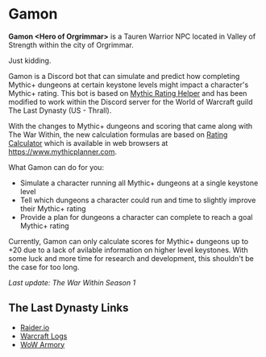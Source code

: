 # Gamon
**Gamon \<Hero of Orgrimmar\>** is a Tauren Warrior NPC located in Valley of Strength within the city of Orgrimmar.

Just kidding.

Gamon is a Discord bot that can simulate and predict how completing Mythic+ dungeons at certain keystone levels might impact a character's Mythic+ rating. This bot is based on [Mythic Rating Helper](https://github.com/Coryrin/mr-helper) and has been modified to work within the Discord server for the World of Warcraft guild The Last Dynasty (US - Thrall).

With the changes to Mythic+ dungeons and scoring that came along with The War Within, the new calculation formulas are based on [Rating Calculator](https://github.com/SamFarah/RatingCalculator) which is available in web browsers at https://www.mythicplanner.com.

What Gamon can do for you:
- Simulate a character running all Mythic+ dungeons at a single keystone level
- Tell which dungeons a character could run and time to slightly improve their Mythic+ rating
- Provide a plan for dungeons a character can complete to reach a goal Mythic+ rating

Currently, Gamon can only calculate scores for Mythic+ dungeons up to +20 due to a lack of avilable information on higher level keystones. With some luck and more time for research and development, this shouldn't be the case for too long.

*Last update: The War Within Season 1*

## The Last Dynasty Links
- [Raider.io](https://raider.io/guilds/us/thrall/The%20Last%20Dynasty)
- [Warcraft Logs](https://www.warcraftlogs.com/guild/us/thrall/the%20last%20dynasty)
- [WoW Armory](https://worldofwarcraft.blizzard.com/en-us/guild/us/thrall/the-last-dynasty)